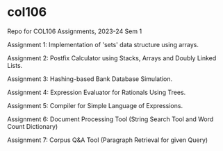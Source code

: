 # col106

Repo for COL106 Assignments, 2023-24 Sem 1

Assignment 1: Implementation of 'sets' data structure using arrays.

Assignment 2: Postfix Calculator using Stacks, Arrays and Doubly Linked Lists.

Assignment 3: Hashing-based Bank Database Simulation.

Assignment 4: Expression Evaluator for Rationals Using Trees.

Assignment 5: Compiler for Simple Language of Expressions.

Assignment 6: Document Processing Tool (String Search Tool and Word Count Dictionary)

Assignment 7: Corpus Q&A Tool (Paragraph Retrieval for given Query)

